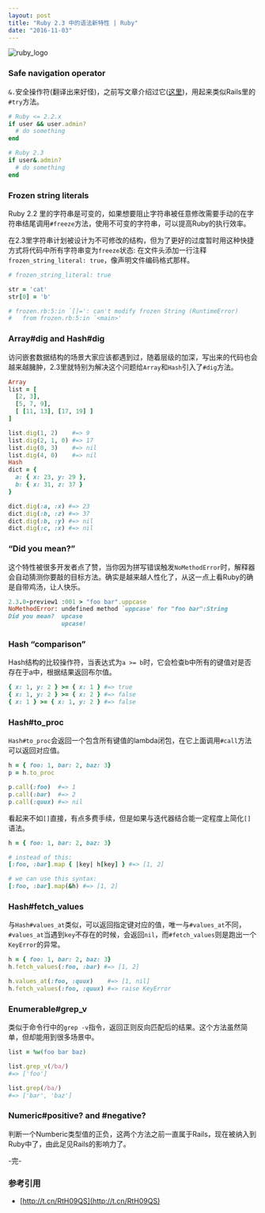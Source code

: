 ```yaml
---
layout: post
title: "Ruby 2.3 中的语法新特性 | Ruby"
date: "2016-11-03"
---
```


![ruby_logo]({{site.IMG_PATH}}/ruby_logo.jpg)


### Safe navigation operator

`&.`安全操作符(翻译出来好怪)，之前写文章介绍过它([这里](http://lazybios.com/2016/05/safe-navigation-operator/))，用起来类似Rails里的`#try`方法。

```ruby
# Ruby <= 2.2.x
if user && user.admin?
  # do something
end

# Ruby 2.3
if user&.admin?
  # do something
end
```

### Frozen string literals

Ruby 2.2 里的字符串是可变的，如果想要阻止字符串被任意修改需要手动的在字符串结尾调用`#freeze`方法，使用不可变的字符串，可以提高Ruby的执行效率。

在2.3里字符串计划被设计为不可修改的结构，但为了更好的过度暂时用这种快捷方式将代码中所有字符串变为`freeze`状态: 在文件头添加一行注释`frozen_string_literal: true`，像声明文件编码格式那样。

```ruby
# frozen_string_literal: true

str = 'cat'
str[0] = 'b'

# frozen.rb:5:in `[]=': can't modify frozen String (RuntimeError)
#   from frozen.rb:5:in `<main>'
```

### Array#dig and Hash#dig

访问嵌套数据结构的场景大家应该都遇到过，随着层级的加深，写出来的代码也会越来越臃肿，2.3里就特别为解决这个问题给`Array`和`Hash`引入了`#dig`方法。

```ruby
Array
list = [
  [2, 3],
  [5, 7, 9],
  [ [11, 13], [17, 19] ]
]

list.dig(1, 2)    #=> 9
list.dig(2, 1, 0) #=> 17
list.dig(0, 3)    #=> nil
list.dig(4, 0)    #=> nil
Hash
dict = {
  a: { x: 23, y: 29 },
  b: { x: 31, z: 37 }
}

dict.dig(:a, :x) #=> 23
dict.dig(:b, :z) #=> 37
dict.dig(:b, :y) #=> nil
dict.dig(:c, :x) #=> nil
```

### “Did you mean?”

这个特性被很多开发者点了赞，当你因为拼写错误触发`NoMethodError`时，解释器会自动猜测你要敲的目标方法。确实是越来越人性化了，从这一点上看Ruby的确是自带鸡汤，让人快乐。

```ruby
2.3.0-preview1 :001 > "foo bar".uppcase
NoMethodError: undefined method `uppcase' for "foo bar":String
Did you mean?  upcase
               upcase!
```

### Hash “comparison”

Hash结构的比较操作符，当表达式为`a >= b`时，它会检查b中所有的键值对是否存在于a中，根据结果返回布尔值。

```ruby
{ x: 1, y: 2 } >= { x: 1 } #=> true
{ x: 1, y: 2 } >= { x: 2 } #=> false
{ x: 1 } >= { x: 1, y: 2 } #=> false
```

### Hash#to_proc

`Hash#to_proc`会返回一个包含所有键值的lambda闭包，在它上面调用`#call`方法可以返回对应值。

```ruby
h = { foo: 1, bar: 2, baz: 3}
p = h.to_proc

p.call(:foo)  #=> 1
p.call(:bar)  #=> 2
p.call(:quux) #=> nil
```

看起来不如`[]`直接，有点多费手续，但是如果与迭代器结合能一定程度上简化`[]`语法。

```ruby
h = { foo: 1, bar: 2, baz: 3}

# instead of this:
[:foo, :bar].map { |key| h[key] } #=> [1, 2]

# we can use this syntax:
[:foo, :bar].map(&h) #=> [1, 2]
```

### Hash#fetch_values

与`Hash#values_at`类似，可以返回指定键对应的值，唯一与`#values_at`不同，`#values_at`当遇到`key`不存在的时候，会返回`nil`，而`#fetch_values`则是跑出一个`KeyError`的异常。

```ruby
h = { foo: 1, bar: 2, baz: 3}
h.fetch_values(:foo, :bar) #=> [1, 2]

h.values_at(:foo, :quux)    #=> [1, nil]
h.fetch_values(:foo, :quux) #=> raise KeyError
```

### Enumerable#grep_v

类似于命令行中的`grep -v`指令，返回正则反向匹配后的结果。这个方法虽然简单，但却能用到很多场景中。

```ruby
list = %w(foo bar baz)

list.grep_v(/ba/)
#=> ['foo']

list.grep(/ba/)
#=> ['bar', 'baz']
```

### Numeric#positive? and #negative?

判断一个Numberic类型值的正负，这两个方法之前一直属于Rails，现在被纳入到Ruby中了，由此足见Rails的影响力了。

-完-

### 参考引用
+ [http://t.cn/RtH09QS](http://t.cn/RtH09QS)